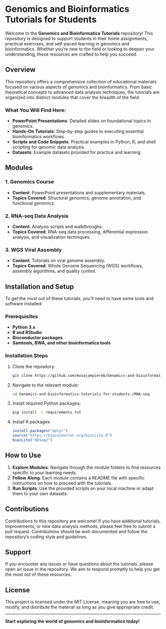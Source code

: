 # Genomics and Bioinformatics Tutorials for Students

Welcome to the **Genomics and Bioinformatics Tutorials** repository! This repository is designed to support students in their home assignments, practical exercises, and self-paced learning in genomics and bioinformatics. Whether you’re new to the field or looking to deepen your understanding, these resources are crafted to help you succeed.

## Overview

This repository offers a comprehensive collection of educational materials focused on various aspects of genomics and bioinformatics. From basic theoretical concepts to advanced data analysis techniques, the tutorials are organized into distinct modules that cover the breadth of the field.

### What You Will Find Here:
- **PowerPoint Presentations**: Detailed slides on foundational topics in genomics.
- **Hands-On Tutorials**: Step-by-step guides to executing essential bioinformatics workflows.
- **Scripts and Code Snippets**: Practical examples in Python, R, and shell scripting for genomic data analysis.
- **Datasets**: Example datasets provided for practice and learning.

## Modules

### 1. Genomics Course
- **Content**: PowerPoint presentations and supplementary materials.
- **Topics Covered**: Structural genomics, genome annotation, and functional genomics.

### 2. RNA-seq Data Analysis
- **Content**: Analysis scripts and walkthroughs.
- **Topics Covered**: RNA-seq data processing, differential expression analysis, and visualization techniques.

### 3. WGS Viral Assembly
- **Content**: Tutorials on viral genome assembly.
- **Topics Covered**: Whole Genome Sequencing (WGS) workflows, assembly algorithms, and quality control.

## Installation and Setup

To get the most out of these tutorials, you’ll need to have some tools and software installed:

### Prerequisites
- **Python 3.x**
- **R and RStudio**
- **Bioconductor packages**
- **Samtools, BWA, and other bioinformatics tools**

### Installation Steps
1. Clone the repository:
    ```bash
    git clone https://github.com/musajampiereb/Genomics-and-bioinformatics-tutorials-for-students-.git
    ```

2. Navigate to the relevant module:
    ```bash
    cd Genomics-and-bioinformatics-tutorials-for-students-/RNA-seq
    ```

3. Install required Python packages:
    ```bash
    pip install -r requirements.txt
    ```

4. Install R packages:
    ```R
    install.packages("dplyr")
    source("https://bioconductor.org/biocLite.R")
    biocLite("DESeq2")
    ```

## How to Use

1. **Explore Modules**: Navigate through the module folders to find resources specific to your learning needs.
2. **Follow Along**: Each module contains a README file with specific instructions on how to proceed with the tutorials.
3. **Run Scripts**: Use the provided scripts on your local machine or adapt them to your own datasets.

## Contributions

Contributions to this repository are welcome! If you have additional tutorials, improvements, or new data analysis methods, please feel free to submit a pull request. Contributions should be well-documented and follow the repository’s coding style and guidelines.

## Support

If you encounter any issues or have questions about the tutorials, please open an issue in the repository. We aim to respond promptly to help you get the most out of these resources.

## License

This project is licensed under the MIT License, meaning you are free to use, modify, and distribute the material as long as you give appropriate credit.

---

**Start exploring the world of genomics and bioinformatics today!**







